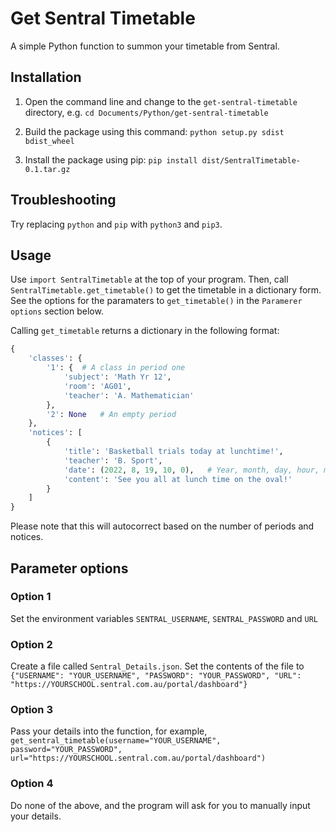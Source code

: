 # Get Sentral Timetable
A simple Python function to summon your timetable from Sentral.

## Installation

1. Open the command line and change to the `get-sentral-timetable` directory, e.g.
    `cd Documents/Python/get-sentral-timetable`

2. Build the package using this command:
    `python setup.py sdist bdist_wheel`
3. Install the package using pip:
    `pip install dist/SentralTimetable-0.1.tar.gz `

## Troubleshooting

Try replacing `python` and `pip` with `python3` and `pip3`.

## Usage

Use `import SentralTimetable` at the top of your program.
Then, call `SentralTimetable.get_timetable()` to get the timetable in a dictionary form.
See the options for the paramaters to `get_timetable()` in the `Paramerer options` section below.

Calling `get_timetable` returns a dictionary in the following format:

```python
{
    'classes': {
        '1': {  # A class in period one
            'subject': 'Math Yr 12',
            'room': 'AG01',
            'teacher': 'A. Mathematician'
        },
        '2': None   # An empty period
    },
    'notices': [
        {
            'title': 'Basketball trials today at lunchtime!',
            'teacher': 'B. Sport',
            'date': (2022, 8, 19, 10, 0),   # Year, month, day, hour, minute
            'content': 'See you all at lunch time on the oval!'
        }
    ]
}
```

Please note that this will autocorrect based on the number of periods and notices.

## Parameter options

### Option 1
Set the environment variables `SENTRAL_USERNAME`, `SENTRAL_PASSWORD` and `URL`

### Option 2
Create a file called `Sentral_Details.json`.
Set the contents of the file to
`{"USERNAME": "YOUR_USERNAME", "PASSWORD": "YOUR_PASSWORD", "URL": "https://YOURSCHOOL.sentral.com.au/portal/dashboard"}`

### Option 3
Pass your details into the function, for example,
`get_sentral_timetable(username="YOUR_USERNAME", password="YOUR_PASSWORD", url="https://YOURSCHOOL.sentral.com.au/portal/dashboard")`

### Option 4
Do none of the above, and the program will ask for you to manually input your details.
